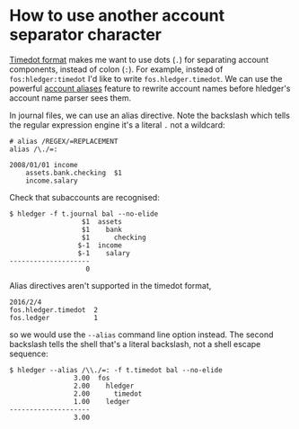 # How to use another account separator character

[Timedot format](manual.html#timedot) makes me want to use dots (`.`) for separating account components, instead of colon (`:`). 
For example, instead of `fos:hledger:timedot` I'd like to write `fos.hledger.timedot`.
We can use the powerful [account aliases](manual.html#account-aliases) feature 
to rewrite account names before hledger's account name parser sees them.

In journal files, we can use an alias directive.
Note the backslash which tells the regular expression engine it's a literal `.` not a wildcard:

```journal
# alias /REGEX/=REPLACEMENT
alias /\./=:

2008/01/01 income
    assets.bank.checking  $1
    income.salary
```
Check that subaccounts are recognised:
```shell
$ hledger -f t.journal bal --no-elide
                  $1  assets
                  $1    bank
                  $1      checking
                 $-1  income
                 $-1    salary
--------------------
                   0
```

Alias directives aren't supported in the timedot format,

```timedot
2016/2/4
fos.hledger.timedot  2
fos.ledger           1
```
so we would use the `--alias` command line option instead.
The second backslash tells the shell that's a literal backslash, not a shell escape sequence:
```shell
$ hledger --alias /\\./=: -f t.timedot bal --no-elide
                3.00  fos
                2.00    hledger
                2.00      timedot
                1.00    ledger
--------------------
                3.00
```
